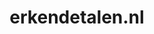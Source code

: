 ---
layout: post
title:  "erkendetalen.nl"
internal_url:  "/dutchgov/erkendetalen.nl.html"
subdomains_count: 2
all_subdomains_count: 2
urls_count: 2
ssl_rank: 0
http_rank: 75
url_link: /data/erkendetalen.nl/urls.txt
all_subdomains_link: /data/erkendetalen.nl/all_subdomains.txt
subdomains_link: /data/erkendetalen.nl/subdomains.txt
categories: dutchgov
---